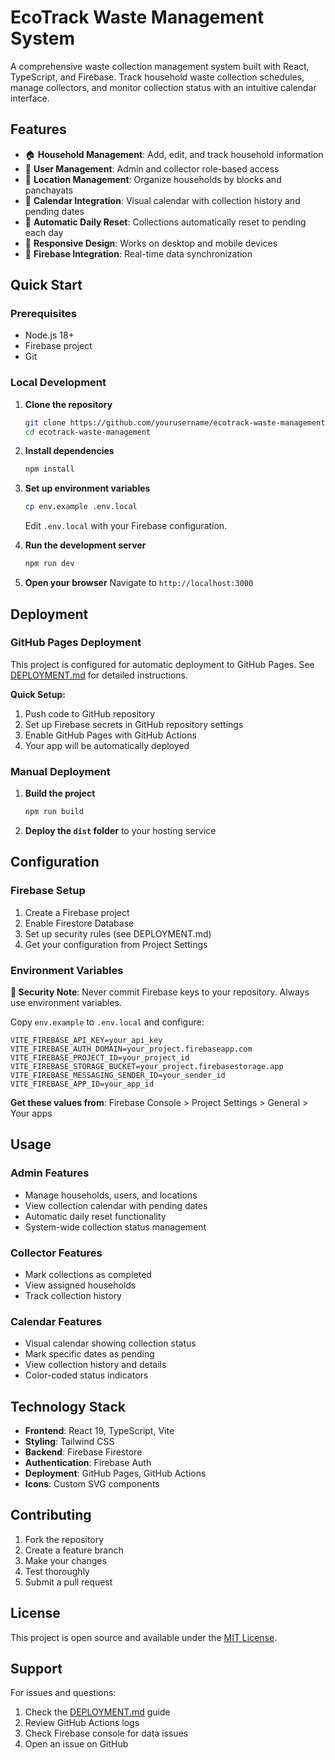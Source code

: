 # EcoTrack Waste Management System

A comprehensive waste collection management system built with React, TypeScript, and Firebase. Track household waste collection schedules, manage collectors, and monitor collection status with an intuitive calendar interface.

## Features

- 🏠 **Household Management**: Add, edit, and track household information
- 👥 **User Management**: Admin and collector role-based access
- 📍 **Location Management**: Organize households by blocks and panchayats
- 📅 **Calendar Integration**: Visual calendar with collection history and pending dates
- 🔄 **Automatic Daily Reset**: Collections automatically reset to pending each day
- 📱 **Responsive Design**: Works on desktop and mobile devices
- 🔐 **Firebase Integration**: Real-time data synchronization

## Quick Start

### Prerequisites
- Node.js 18+ 
- Firebase project
- Git

### Local Development

1. **Clone the repository**
   ```bash
   git clone https://github.com/yourusername/ecotrack-waste-management.git
   cd ecotrack-waste-management
   ```

2. **Install dependencies**
   ```bash
   npm install
   ```

3. **Set up environment variables**
   ```bash
   cp env.example .env.local
   ```
   Edit `.env.local` with your Firebase configuration.

4. **Run the development server**
   ```bash
   npm run dev
   ```

5. **Open your browser**
   Navigate to `http://localhost:3000`

## Deployment

### GitHub Pages Deployment

This project is configured for automatic deployment to GitHub Pages. See [DEPLOYMENT.md](DEPLOYMENT.md) for detailed instructions.

**Quick Setup:**
1. Push code to GitHub repository
2. Set up Firebase secrets in GitHub repository settings
3. Enable GitHub Pages with GitHub Actions
4. Your app will be automatically deployed

### Manual Deployment

1. **Build the project**
   ```bash
   npm run build
   ```

2. **Deploy the `dist` folder** to your hosting service

## Configuration

### Firebase Setup
1. Create a Firebase project
2. Enable Firestore Database
3. Set up security rules (see DEPLOYMENT.md)
4. Get your configuration from Project Settings

### Environment Variables
**🔐 Security Note**: Never commit Firebase keys to your repository. Always use environment variables.

Copy `env.example` to `.env.local` and configure:

```env
VITE_FIREBASE_API_KEY=your_api_key
VITE_FIREBASE_AUTH_DOMAIN=your_project.firebaseapp.com
VITE_FIREBASE_PROJECT_ID=your_project_id
VITE_FIREBASE_STORAGE_BUCKET=your_project.firebasestorage.app
VITE_FIREBASE_MESSAGING_SENDER_ID=your_sender_id
VITE_FIREBASE_APP_ID=your_app_id
```

**Get these values from**: Firebase Console > Project Settings > General > Your apps

## Usage

### Admin Features
- Manage households, users, and locations
- View collection calendar with pending dates
- Automatic daily reset functionality
- System-wide collection status management

### Collector Features
- Mark collections as completed
- View assigned households
- Track collection history

### Calendar Features
- Visual calendar showing collection status
- Mark specific dates as pending
- View collection history and details
- Color-coded status indicators

## Technology Stack

- **Frontend**: React 19, TypeScript, Vite
- **Styling**: Tailwind CSS
- **Backend**: Firebase Firestore
- **Authentication**: Firebase Auth
- **Deployment**: GitHub Pages, GitHub Actions
- **Icons**: Custom SVG components

## Contributing

1. Fork the repository
2. Create a feature branch
3. Make your changes
4. Test thoroughly
5. Submit a pull request

## License

This project is open source and available under the [MIT License](LICENSE).

## Support

For issues and questions:
1. Check the [DEPLOYMENT.md](DEPLOYMENT.md) guide
2. Review GitHub Actions logs
3. Check Firebase console for data issues
4. Open an issue on GitHub
